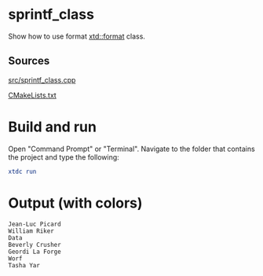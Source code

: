 # sprintf_class

Show how to use format [xtd::format](https://codedocs.xyz/gammasoft71/xtd/_format_page.html) class.

## Sources

[src/sprintf_class.cpp](src/sprintf_class.cpp)

[CMakeLists.txt](CMakeLists.txt)

# Build and run

Open "Command Prompt" or "Terminal". Navigate to the folder that contains the project and type the following:

```cmake
xtdc run
```

# Output (with colors)

```
Jean-Luc Picard
William Riker
Data
Beverly Crusher
Geordi La Forge
Worf
Tasha Yar
```

